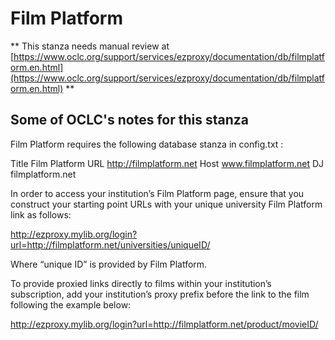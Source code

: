 # Film Platform
** This stanza needs manual review at [https://www.oclc.org/support/services/ezproxy/documentation/db/filmplatform.en.html](https://www.oclc.org/support/services/ezproxy/documentation/db/filmplatform.en.html) **

## Some of OCLC's notes for this stanza

Film Platform requires the following database stanza in config.txt :

Title Film Platform
 URL http://filmplatform.net
 Host www.filmplatform.net
 DJ filmplatform.net

In order to access your institution’s Film Platform page, ensure that you construct your starting point URLs with your unique university Film Platform link as follows:

http://ezproxy.mylib.org/login?url=http://filmplatform.net/universities/uniqueID/

Where “unique ID” is provided by Film Platform.

To provide proxied links directly to films within your institution’s subscription, add your institution’s proxy prefix before the link to the film following the example below:

http://ezproxy.mylib.org/login?url=http://filmplatform.net/product/movieID/
